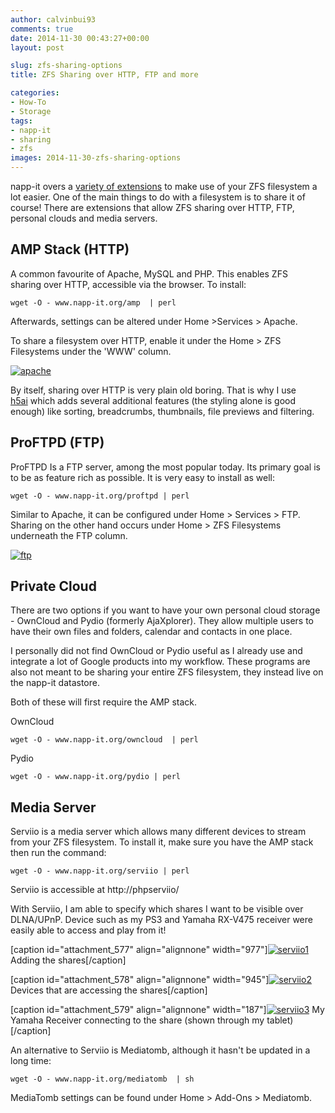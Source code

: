 ```yaml
---
author: calvinbui93
comments: true
date: 2014-11-30 00:43:27+00:00
layout: post

slug: zfs-sharing-options
title: ZFS Sharing over HTTP, FTP and more

categories:
- How-To
- Storage
tags:
- napp-it
- sharing
- zfs
images: 2014-11-30-zfs-sharing-options
---
```


napp-it overs a [variety of extensions](http://napp-it.org/extensions/index_en.html) to make use of your ZFS filesystem a lot easier. One of the main things to do with a filesystem is to share it of course! There are extensions that allow ZFS sharing over HTTP, FTP, personal clouds and media servers.

<!-- more -->


## AMP Stack (HTTP)


A common favourite of Apache, MySQL and PHP. This enables ZFS sharing over HTTP, accessible via the browser. To install:

    
    wget -O - www.napp-it.org/amp  | perl
    


Afterwards, settings can be altered under Home >Services > Apache.

To share a filesystem over HTTP, enable it under the Home > ZFS Filesystems under the 'WWW' column.

[![apache](/images/{{page.images}}/apache.png)](/images/{{page.images}}/apache.png)

By itself, sharing over HTTP is very plain old boring. That is why I use [h5ai](http://larsjung.de/h5ai/) which adds several additional features (the styling alone is good enough) like sorting, breadcrumbs, thumbnails, file previews and filtering.


## ProFTPD (FTP)


ProFTPD Is a FTP server, among the most popular today. Its primary goal is to be as feature rich as possible. It is very easy to install as well:

    
    wget -O - www.napp-it.org/proftpd | perl


Similar to Apache, it can be configured under Home > Services > FTP. Sharing on the other hand occurs under Home > ZFS Filesystems underneath the FTP column.

[![ftp](/images/{{page.images}}/ftp.png)](/images/{{page.images}}/ftp.png)


## Private Cloud


There are two options if you want to have your own personal cloud storage - OwnCloud and Pydio (formerly AjaXplorer). They allow multiple users to have their own files and folders, calendar and contacts in one place.

I personally did not find OwnCloud or Pydio useful as I already use and integrate a lot of Google products into my workflow. These programs are also not meant to be sharing your entire ZFS filesystem, they instead live on the napp-it datastore.

Both of these will first require the AMP stack.

OwnCloud

    
    wget -O - www.napp-it.org/owncloud  | perl


Pydio

    
    wget -O - www.napp-it.org/pydio | perl




## Media Server


Serviio is a media server which allows many different devices to stream from your ZFS filesystem. To install it, make sure you have the AMP stack then run the command:

    
    wget -O - www.napp-it.org/serviio | perl


Serviio is accessible at http://<nappit>phpserviio/

With Serviio, I am able to specify which shares I want to be visible over DLNA/UPnP. Device such as my PS3 and Yamaha RX-V475 receiver were easily able to access and play from it!

[caption id="attachment_577" align="alignnone" width="977"][![serviio1](/images/{{page.images}}/serviio1.png)](/images/{{page.images}}/serviio1.png) Adding the shares[/caption]

[caption id="attachment_578" align="alignnone" width="945"][![serviio2](/images/{{page.images}}/serviio2.png)](/images/{{page.images}}/serviio2.png) Devices that are accessing the shares[/caption]

[caption id="attachment_579" align="alignnone" width="187"][![serviio3](/images/{{page.images}}/serviio3.png)](/images/{{page.images}}/serviio3.png) My Yamaha Receiver connecting to the share (shown through my tablet)[/caption]

An alternative to Serviio is Mediatomb, although it hasn't be updated in a long time:

    
    wget -O - www.napp-it.org/mediatomb  | sh


MediaTomb settings can be found under Home > Add-Ons > Mediatomb.

